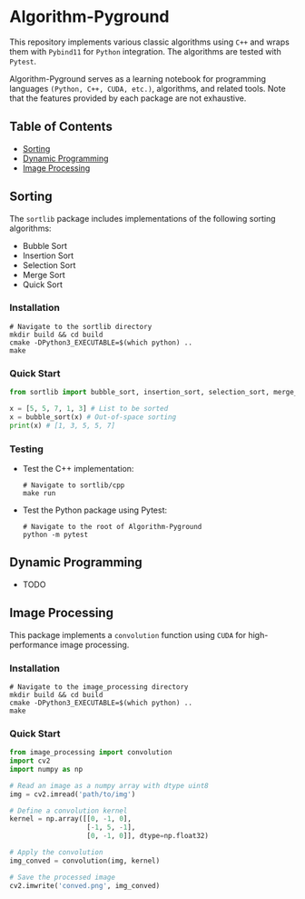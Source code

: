 # Algorithm-Pyground
This repository implements various classic algorithms using `C++` and wraps them with `Pybind11` for `Python` integration. The algorithms are tested with `Pytest`. 

Algorithm-Pyground serves as a learning notebook for programming languages `(Python, C++, CUDA, etc.)`, algorithms, and related tools. Note that the features provided by each package are not exhaustive.

## Table of Contents
- [Sorting](#sorting)
- [Dynamic Programming](#dynamic-programming)
- [Image Processing](#image-processing)

## Sorting
The `sortlib` package includes implementations of the following sorting algorithms:
- Bubble Sort
- Insertion Sort
- Selection Sort
- Merge Sort
- Quick Sort

### Installation
```shell
# Navigate to the sortlib directory
mkdir build && cd build
cmake -DPython3_EXECUTABLE=$(which python) ..
make
```

### Quick Start
```python
from sortlib import bubble_sort, insertion_sort, selection_sort, merge_sort, quick_sort

x = [5, 5, 7, 1, 3] # List to be sorted
x = bubble_sort(x) # Out-of-space sorting
print(x) # [1, 3, 5, 5, 7]
```

### Testing
- Test the C++ implementation:
  ```shell
  # Navigate to sortlib/cpp
  make run
  ```

- Test the Python package using Pytest:
  ```shell
  # Navigate to the root of Algorithm-Pyground
  python -m pytest
  ```

## Dynamic Programming
 - TODO

## Image Processing
This package implements a `convolution` function using `CUDA` for high-performance image processing.

### Installation
```shell
# Navigate to the image_processing directory
mkdir build && cd build
cmake -DPython3_EXECUTABLE=$(which python) ..
make
```

### Quick Start
```python
from image_processing import convolution
import cv2
import numpy as np

# Read an image as a numpy array with dtype uint8
img = cv2.imread('path/to/img')

# Define a convolution kernel
kernel = np.array([[0, -1, 0],
                   [-1, 5, -1],
                   [0, -1, 0]], dtype=np.float32)

# Apply the convolution
img_conved = convolution(img, kernel)

# Save the processed image
cv2.imwrite('conved.png', img_conved)
```